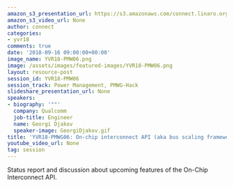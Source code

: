 ```yaml
---
amazon_s3_presentation_url: https://s3.amazonaws.com/connect.linaro.org/yvr18/presentations/yvr18-pmw06.pdf
amazon_s3_video_url: None
author: connect
categories:
- yvr18
comments: true
date: '2018-09-16 09:00:00+00:00'
image_name: YVR18-PMW06.png
image: /assets/images/featured-images/YVR18-PMW06.png
layout: resource-post
session_id: YVR18-PMW06
session_track: Power Management, PMWG-Hack
slideshare_presentation_url: None
speakers:
- biography: '""'
  company: Qualcomm
  job-title: Engineer
  name: Georgi Djakov
  speaker-image: GeorgiDjakov.gif
title: 'YVR18-PMWG06: On-chip interconnect API (aka bus scaling framework)'
youtube_video_url: None
tag: session
---
```


Status report and discussion about upcoming features of the On-Chip Interconnect API.
